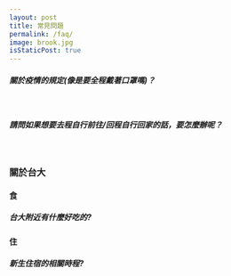 ```yaml
---
layout: post
title: 常見問題
permalink: /faq/
image: brook.jpg
isStaticPost: true
---
```



##### 關於疫情的規定(像是要全程戴著口罩嗎)？


<br>

##### 請問如果想要去程自行前往/回程自行回家的話，要怎麼辦呢？

<br>

### 關於台大

#### 食

##### 台大附近有什麼好吃的?

#### 住

##### 新生住宿的相關時程?